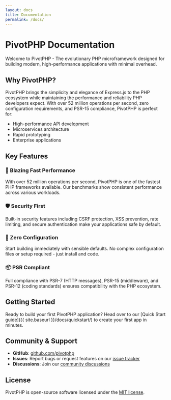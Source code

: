 ```yaml
---
layout: docs
title: Documentation
permalink: /docs/
---
```


# PivotPHP Documentation

<p class="lead">Welcome to PivotPHP - The evolutionary PHP microframework designed for building modern, high-performance applications with minimal overhead.</p>

## Why PivotPHP?

PivotPHP brings the simplicity and elegance of Express.js to the PHP ecosystem while maintaining the performance and reliability PHP developers expect. With over 52 million operations per second, zero configuration requirements, and PSR-15 compliance, PivotPHP is perfect for:

- High-performance API development
- Microservices architecture
- Rapid prototyping
- Enterprise applications

## Key Features

### 🚀 Blazing Fast Performance
With over 52 million operations per second, PivotPHP is one of the fastest PHP frameworks available. Our benchmarks show consistent performance across various workloads.

### 🛡️ Security First
Built-in security features including CSRF protection, XSS prevention, rate limiting, and secure authentication make your applications safe by default.

### 🔧 Zero Configuration
Start building immediately with sensible defaults. No complex configuration files or setup required - just install and code.

### 📦 PSR Compliant
Full compliance with PSR-7 (HTTP messages), PSR-15 (middleware), and PSR-12 (coding standards) ensures compatibility with the PHP ecosystem.

## Getting Started

Ready to build your first PivotPHP application? Head over to our [Quick Start guide]({{ site.baseurl }}/docs/quickstart/) to create your first app in minutes.

## Community & Support

- **GitHub**: [github.com/pivotphp](https://github.com/pivotphp)
- **Issues**: Report bugs or request features on our [issue tracker](https://github.com/pivotphp/framework/issues)
- **Discussions**: Join our [community discussions](https://github.com/pivotphp/framework/discussions)

## License

PivotPHP is open-source software licensed under the [MIT license](https://opensource.org/licenses/MIT).
